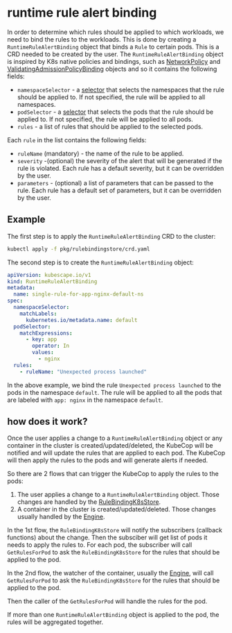 # runtime rule  alert binding 
In order to determine which rules should be applied to which workloads, we need to bind the rules to the workloads. This is done by creating a `RuntimeRuleAlertBinding` object that binds a `Rule` to certain pods.
This is a CRD needed to be created by the user. The `RuntimeRuleAlertBinding` object is inspired by K8s native policies and bindings, such as [NetworkPolicy](https://kubernetes.io/docs/concepts/services-networking/network-policies/#networkpolicy-resource) and [ValidatingAdmissionPolicyBinding](https://www.armosec.io/glossary/kubernetes-validation-admission-policies/) objects and so it contains the following fields:
- `namespaceSelector` - a [selector](https://kubernetes.io/docs/concepts/overview/working-with-objects/labels/#resources-that-support-set-based-requirements) that selects the namespaces that the rule should be applied to. If not specified, the rule will be applied to all namespaces.
- `podSelector` - a [selector](https://kubernetes.io/docs/concepts/overview/working-with-objects/labels/#resources-that-support-set-based-requirements) that selects the pods that the rule should be applied to. If not specified, the rule will be applied to all pods.
- `rules` - a list of rules that should be applied to the selected pods.

Each `rule` in the list contains the following fields:
- `ruleName` (mandatory) - the name of the rule to be applied.
- `severity` -(optional) the severity of the alert that will be generated if the rule is violated. Each rule has a default severity, but it can be overridden by the user.
- `parameters` - (optional) a list of parameters that can be passed to the rule. Each rule has a default set of parameters, but it can be overridden by the user.

## Example
The first step is to apply the `RuntimeRuleAlertBinding` CRD to the cluster:
```bash
kubectl apply -f pkg/rulebindingstore/crd.yaml
```
The second step is to create the `RuntimeRuleAlertBinding` object:
```yaml
apiVersion: kubescape.io/v1
kind: RuntimeRuleAlertBinding
metadata:
  name: single-rule-for-app-nginx-default-ns
spec:
  namespaceSelector:
    matchLabels:
      kubernetes.io/metadata.name: default
  podSelector:
    matchExpressions:
      - key: app
        operator: In
        values:
          - nginx
  rules:
    - ruleName: "Unexpected process launched"

```

In the above example, we bind the rule `Unexpected process launched` to the pods in the namespace `default`. The rule will be applied to all the pods that are labeled with `app: nginx` in the namespace `default`.

## how does it work?
Once the user applies a change to a `RuntimeRuleAlertBinding` object or any container in the cluster is created/updated/deleted, the KubeCop will be notified and will update the rules that are applied to each pod. The KubeCop will then apply the rules to the pods and will generate alerts if needed.

So there are 2 flows that can trigger the KubeCop to apply the rules to the pods:
1. The user applies a change to a `RuntimeRuleAlertBinding` object. Those changes are handled by the [RuleBindingK8sStore](store.go#L195).
2. A container in the cluster is created/updated/deleted. Those changes usually handled by the [Engine](../engine/engine.go#L20).

In the 1st flow, the `RuleBindingK8sStore` will notify the subscribers (callback functions) about the change.
Then the subsciber will get list of pods it needs to apply the rules to.
For each pod, the subscriber will call `GetRulesForPod` to ask the `RuleBindingK8sStore` for the rules that should be applied to the pod.

In the 2nd flow, the watcher of the container, usually the [Engine](../engine/engine.go#L20), will call `GetRulesForPod` to ask the `RuleBindingK8sStore` for the rules that should be applied to the pod.

Then the caller of the `GetRulesForPod` will handle the rules for the pod.

If more than one `RuntimeRuleAlertBinding` object is applied to the pod, the rules will be aggregated together.